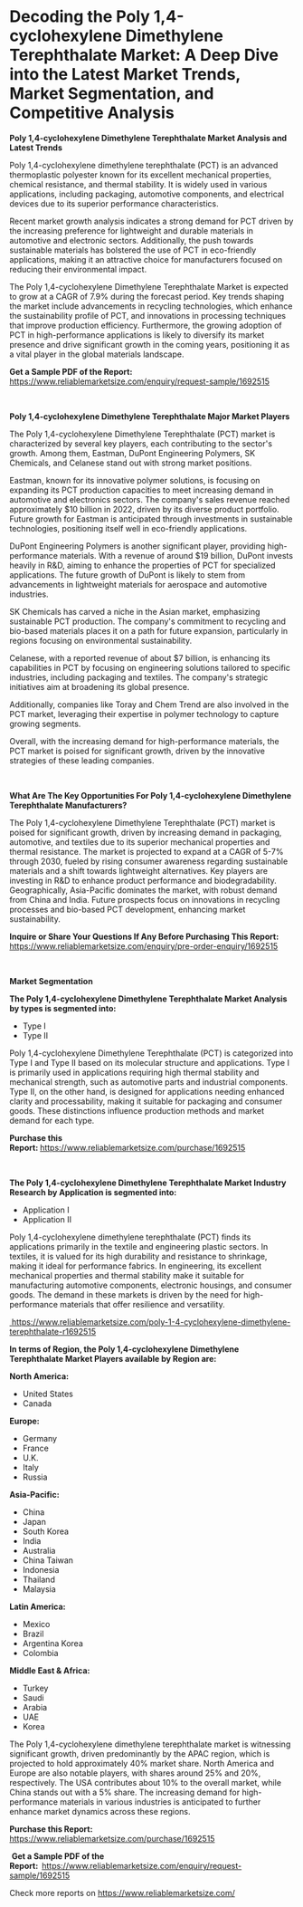 <p><h1>Decoding the Poly 1,4-cyclohexylene Dimethylene Terephthalate Market: A Deep Dive into the Latest Market Trends, Market Segmentation, and Competitive Analysis</h1></p><p><strong>Poly 1,4-cyclohexylene Dimethylene Terephthalate Market Analysis and Latest Trends</strong></p>
<p><p>Poly 1,4-cyclohexylene dimethylene terephthalate (PCT) is an advanced thermoplastic polyester known for its excellent mechanical properties, chemical resistance, and thermal stability. It is widely used in various applications, including packaging, automotive components, and electrical devices due to its superior performance characteristics. </p><p>Recent market growth analysis indicates a strong demand for PCT driven by the increasing preference for lightweight and durable materials in automotive and electronic sectors. Additionally, the push towards sustainable materials has bolstered the use of PCT in eco-friendly applications, making it an attractive choice for manufacturers focused on reducing their environmental impact. </p><p>The Poly 1,4-cyclohexylene Dimethylene Terephthalate Market is expected to grow at a CAGR of 7.9% during the forecast period. Key trends shaping the market include advancements in recycling technologies, which enhance the sustainability profile of PCT, and innovations in processing techniques that improve production efficiency. Furthermore, the growing adoption of PCT in high-performance applications is likely to diversify its market presence and drive significant growth in the coming years, positioning it as a vital player in the global materials landscape.</p></p>
<p><strong>Get a Sample PDF of the Report:&nbsp;</strong> <a href="https://www.reliablemarketsize.com/enquiry/request-sample/1692515?utm_campaign=3201&utm_medium=2&utm_source=Github&utm_content=ia&utm_term=27032025&utm_id=poly-14-cyclohexylene-dimethylene-terephthalate">https://www.reliablemarketsize.com/enquiry/request-sample/1692515</a></p>
<p>&nbsp;</p>
<p><strong>Poly 1,4-cyclohexylene Dimethylene Terephthalate Major Market Players</strong></p>
<p><p>The Poly 1,4-cyclohexylene Dimethylene Terephthalate (PCT) market is characterized by several key players, each contributing to the sector's growth. Among them, Eastman, DuPont Engineering Polymers, SK Chemicals, and Celanese stand out with strong market positions.</p><p>Eastman, known for its innovative polymer solutions, is focusing on expanding its PCT production capacities to meet increasing demand in automotive and electronics sectors. The company's sales revenue reached approximately $10 billion in 2022, driven by its diverse product portfolio. Future growth for Eastman is anticipated through investments in sustainable technologies, positioning itself well in eco-friendly applications.</p><p>DuPont Engineering Polymers is another significant player, providing high-performance materials. With a revenue of around $19 billion, DuPont invests heavily in R&D, aiming to enhance the properties of PCT for specialized applications. The future growth of DuPont is likely to stem from advancements in lightweight materials for aerospace and automotive industries.</p><p>SK Chemicals has carved a niche in the Asian market, emphasizing sustainable PCT production. The company's commitment to recycling and bio-based materials places it on a path for future expansion, particularly in regions focusing on environmental sustainability.</p><p>Celanese, with a reported revenue of about $7 billion, is enhancing its capabilities in PCT by focusing on engineering solutions tailored to specific industries, including packaging and textiles. The company's strategic initiatives aim at broadening its global presence.</p><p>Additionally, companies like Toray and Chem Trend are also involved in the PCT market, leveraging their expertise in polymer technology to capture growing segments.</p><p>Overall, with the increasing demand for high-performance materials, the PCT market is poised for significant growth, driven by the innovative strategies of these leading companies.</p></p>
<p>&nbsp;</p>
<p><strong>What Are The Key Opportunities For Poly 1,4-cyclohexylene Dimethylene Terephthalate Manufacturers?</strong></p>
<p><p>The Poly 1,4-cyclohexylene Dimethylene Terephthalate (PCT) market is poised for significant growth, driven by increasing demand in packaging, automotive, and textiles due to its superior mechanical properties and thermal resistance. The market is projected to expand at a CAGR of 5-7% through 2030, fueled by rising consumer awareness regarding sustainable materials and a shift towards lightweight alternatives. Key players are investing in R&D to enhance product performance and biodegradability. Geographically, Asia-Pacific dominates the market, with robust demand from China and India. Future prospects focus on innovations in recycling processes and bio-based PCT development, enhancing market sustainability.</p></p>
<p><strong>Inquire or Share Your Questions If Any Before Purchasing This Report:</strong> <a href="https://www.reliablemarketsize.com/enquiry/pre-order-enquiry/1692515?utm_campaign=3201&utm_medium=2&utm_source=Github&utm_content=ia&utm_term=27032025&utm_id=poly-14-cyclohexylene-dimethylene-terephthalate">https://www.reliablemarketsize.com/enquiry/pre-order-enquiry/1692515</a></p>
<p>&nbsp;</p>
<p><strong>Market Segmentation</strong></p>
<p><strong>The Poly 1,4-cyclohexylene Dimethylene Terephthalate Market Analysis by types is segmented into:</strong></p>
<p><ul><li>Type I</li><li>Type II</li></ul></p>
<p><p>Poly 1,4-cyclohexylene Dimethylene Terephthalate (PCT) is categorized into Type I and Type II based on its molecular structure and applications. Type I is primarily used in applications requiring high thermal stability and mechanical strength, such as automotive parts and industrial components. Type II, on the other hand, is designed for applications needing enhanced clarity and processability, making it suitable for packaging and consumer goods. These distinctions influence production methods and market demand for each type.</p></p>
<p><strong>Purchase this Report:&nbsp;</strong><a href="https://www.reliablemarketsize.com/purchase/1692515?utm_campaign=3201&utm_medium=2&utm_source=Github&utm_content=ia&utm_term=27032025&utm_id=poly-14-cyclohexylene-dimethylene-terephthalate">https://www.reliablemarketsize.com/purchase/1692515</a></p>
<p>&nbsp;</p>
<p><strong>The Poly 1,4-cyclohexylene Dimethylene Terephthalate Market Industry Research by Application is segmented into:</strong></p>
<p><ul><li>Application I</li><li>Application II</li></ul></p>
<p><p>Poly 1,4-cyclohexylene dimethylene terephthalate (PCT) finds its applications primarily in the textile and engineering plastic sectors. In textiles, it is valued for its high durability and resistance to shrinkage, making it ideal for performance fabrics. In engineering, its excellent mechanical properties and thermal stability make it suitable for manufacturing automotive components, electronic housings, and consumer goods. The demand in these markets is driven by the need for high-performance materials that offer resilience and versatility.</p></p>
<p><a href="https://www.reliablemarketsize.com/poly-1-4-cyclohexylene-dimethylene-terephthalate-r1692515?utm_campaign=3201&utm_medium=2&utm_source=Github&utm_content=ia&utm_term=27032025&utm_id=poly-14-cyclohexylene-dimethylene-terephthalate">&nbsp;https://www.reliablemarketsize.com/poly-1-4-cyclohexylene-dimethylene-terephthalate-r1692515</a></p>
<p><strong>In terms of Region, the Poly 1,4-cyclohexylene Dimethylene Terephthalate Market Players available by Region are:</strong></p>
<p>
    <p> <strong> North America: </strong>
        <ul>
            <li>United States</li>
            <li>Canada</li>
        </ul>
        </p> 
    <p> <strong> Europe: </strong>
        <ul>
            <li>Germany</li>
            <li>France</li>
            <li>U.K.</li>
            <li>Italy</li>
            <li>Russia</li>
        </ul>
        </p> 
    <p> <strong> Asia-Pacific: </strong>
        <ul>
            <li>China</li>
            <li>Japan</li>
            <li>South Korea</li>
            <li>India</li>
            <li>Australia</li>
            <li>China Taiwan</li>
            <li>Indonesia</li>
            <li>Thailand</li>
            <li>Malaysia</li>
        </ul>
        </p> 
    <p> <strong> Latin America: </strong>
        <ul>
            <li>Mexico</li>
            <li>Brazil</li>
            <li>Argentina Korea</li>
            <li>Colombia</li>
        </ul>
        </p> 
    <p> <strong> Middle East & Africa: </strong>
        <ul>
            <li>Turkey</li>
            <li>Saudi</li>
            <li>Arabia</li>
            <li>UAE</li>
            <li>Korea</li>
        </ul>
    </p>
    </p>
<p><p>The Poly 1,4-cyclohexylene dimethylene terephthalate market is witnessing significant growth, driven predominantly by the APAC region, which is projected to hold approximately 40% market share. North America and Europe are also notable players, with shares around 25% and 20%, respectively. The USA contributes about 10% to the overall market, while China stands out with a 5% share. The increasing demand for high-performance materials in various industries is anticipated to further enhance market dynamics across these regions.</p></p>
<p><strong>Purchase this Report: </strong><a href="https://www.reliablemarketsize.com/purchase/1692515?utm_campaign=3201&utm_medium=2&utm_source=Github&utm_content=ia&utm_term=27032025&utm_id=poly-14-cyclohexylene-dimethylene-terephthalate">https://www.reliablemarketsize.com/purchase/1692515</a></p>
<p>&nbsp;<strong>Get a Sample PDF of the Report:&nbsp;&nbsp;</strong><a href="https://www.reliablemarketsize.com/enquiry/request-sample/1692515?utm_campaign=3201&utm_medium=2&utm_source=Github&utm_content=ia&utm_term=27032025&utm_id=poly-14-cyclohexylene-dimethylene-terephthalate">https://www.reliablemarketsize.com/enquiry/request-sample/1692515</a></p>
<p><strong></strong></p>
<p>Check more reports on <a href="https://www.reliablemarketsize.com/?utm_campaign=3201&utm_medium=2&utm_source=Github&utm_content=ia&utm_term=27032025&utm_id=poly-14-cyclohexylene-dimethylene-terephthalate">https://www.reliablemarketsize.com/</a></p>